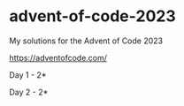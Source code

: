 # advent-of-code-2023
My solutions for the Advent of Code 2023

https://adventofcode.com/

Day 1 - 2*

Day 2 - 2*
